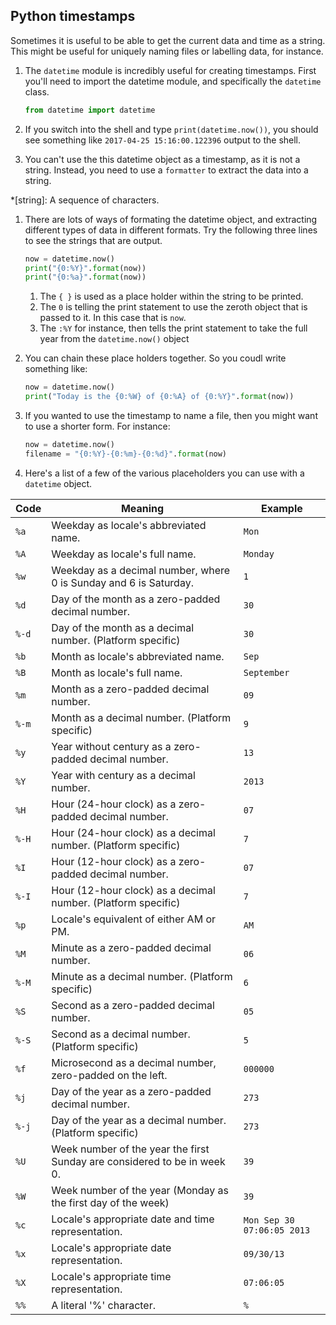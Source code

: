 ## Python timestamps

Sometimes it is useful to be able to get the current data and time as a string. This might be useful for uniquely naming files or labelling data, for instance.

1. The `datetime` module is incredibly useful for creating timestamps. First you'll need to import the datetime module, and specifically the `datetime` class.

	~~~python
	from datetime import datetime
	~~~
	
1. If you switch into the shell and type `print(datetime.now())`, you should see something like `2017-04-25 15:16:00.122396` output to the shell.

1. You can't use the this datetime object as a timestamp, as it is not a string. Instead, you need to use a `formatter` to extract the data into a string.

*[string]: A sequence of characters.

1. There are lots of ways of formating the datetime object, and extracting different types of data in different formats. Try the following three lines to see the strings that are output.

	~~~python
	now = datetime.now()
	print("{0:%Y}".format(now))
	print("{0:%a}".format(now))
	~~~

	1. The `{ }` is used as a place holder within the string to be printed.
	1. The `0` is telling the print statement to use the zeroth object that is passed to it. In this case that is `now`.
	1. The `:%Y` for instance, then tells the print statement to take the full year from the `datetime.now()` object

1. You can chain these place holders together. So you coudl write something like:

	~~~python
	now = datetime.now()
	print("Today is the {0:%W} of {0:%A} of {0:%Y}".format(now))
	~~~ 

1. If you wanted to use the timestamp to name a file, then you might want to use a shorter form. For instance:

	~~~python
	now = datetime.now()
	filename = "{0:%Y}-{0:%m}-{0:%d}".format(now)
	~~~

1. Here's a list of a few of the various placeholders you can use with a `datetime` object.

| Code  | Meaning                                                                          | Example                    |
|-------|----------------------------------------------------------------------------------|----------------------------|
| `%a`  | Weekday as locale's abbreviated name.                                            | `Mon`                      |
| `%A`  | Weekday as locale's full name.                                                   | `Monday`                   |
| `%w`  | Weekday as a decimal number, where 0 is Sunday and 6 is Saturday.                | `1`                        |
| `%d`  | Day of the month as a zero-padded decimal number.                                | `30`                       |
| `%-d` | Day of the month as a decimal number. (Platform specific)                        | `30`                       |
| `%b`  | Month as locale's abbreviated name.                                              | `Sep`                      |
| `%B`  | Month as locale's full name.                                                     | `September`                |
| `%m`  | Month as a zero-padded decimal number.                                           | `09`                       |
| `%-m` | Month as a decimal number. (Platform specific)                                   | `9`                        |
| `%y`  | Year without century as a zero-padded decimal number.                            | `13`                       |
| `%Y`  | Year with century as a decimal number.                                           | `2013`                     |
| `%H`  | Hour (24-hour clock) as a zero-padded decimal number.                            | `07`                       |
| `%-H` | Hour (24-hour clock) as a decimal number. (Platform specific)                    | `7`                        |
| `%I`  | Hour (12-hour clock) as a zero-padded decimal number.                            | `07`                       |
| `%-I` | Hour (12-hour clock) as a decimal number. (Platform specific)                    | `7`                        |
| `%p`  | Locale's equivalent of either AM or PM.                                          | `AM`                       |
| `%M`  | Minute as a zero-padded decimal number.                                          | `06`                       |
| `%-M` | Minute as a decimal number. (Platform specific)                                  | `6`                        |
| `%S`  | Second as a zero-padded decimal number.                                          | `05`                       |
| `%-S` | Second as a decimal number. (Platform specific)                                  | `5`                        |
| `%f`  | Microsecond as a decimal number, zero-padded on the left.                        | `000000`                   |
| `%j`  | Day of the year as a zero-padded decimal number.                                 | `273`                      |
| `%-j` | Day of the year as a decimal number. (Platform specific)                         | `273`                      |
| `%U`  | Week number of the year  the first Sunday are considered to be in week 0.        | `39`                       |
| `%W`  | Week number of the year (Monday as the first day of the week)                    | `39`                       |
| `%c`  | Locale's appropriate date and time representation.                               | `Mon Sep 30 07:06:05 2013` |
| `%x`  | Locale's appropriate date representation.                                        | `09/30/13`                 |
| `%X`  | Locale's appropriate time representation.                                        | `07:06:05`                 |
| `%%`  | A literal '%' character.                                                         | `%`                        |
